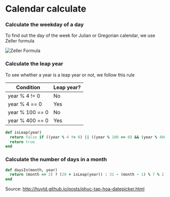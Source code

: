 # Calendar calculate

### Calculate the weekday of a day

To find out the day of the week for Julian or Gregorian calendar, we use Zeller formula

![Zeller Formula](http://i.imgur.com/IxM1Kza.png)

### Calculate the leap year

To see whether a year is a leap year or not, we follow this rule

Condition       | Leap year?
----------------|---------------
year % 4 != 0   | No
year % 4 == 0   | Yes
year % 100 == 0 | No
year % 400 == 0 | Yes

```ruby
def isLeap(year)
  return false if ((year % 4 != 0) || ((year % 100 == 0) && (year % 400 != 0)))
  return true
end
```

### Calculate the number of days in a month

```ruby
def daysIn(month, year)
  return (month == 2) ? (28 + isLeap(year)) : 31 - (month - 1) % 7 % 2
end
```

Source: http://huytd.github.io/posts/phuc-tap-hoa-datepicker.html
